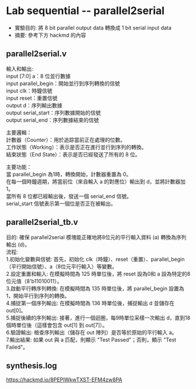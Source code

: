 # Lab sequential -- parallel2serial
* 實驗目的: 將 8 bit parallel output data 轉換成 1 bit serial input data
* 摘要: 參考下方 hackmd 的內容

## parallel2serial.v
輸入和輸出:  
input [7:0] a：8 位並行數據  
input parallel_begin：開始並行到序列轉換的信號  
input clk：時鐘信號  
input reset：重置信號  
output d：序列輸出數據  
output serial_start：序列數據開始的信號  
output serial_end：序列數據結束的信號

主要邏輯：  
計數器（Counter）：用於追踪當前正在處理的位數。  
工作狀態（Working）：表示是否正在進行並行到序列的轉換。  
結束狀態（End State）：表示是否已經發送了所有的 8 位。

主要功能：  
當 parallel_begin 為1時，轉換開始，計數器重置為 0。  
在每一個時鐘週期，將當前位（來自輸入 a 的對應位）輸出到 d，並將計數器加 1。  
當所有 8 位都已經輸出後，發送一個 serial_end 信號。  
serial_start 信號表示第一個位是否正在被輸出。

## parallel2serial_tb.v
目的: 確保 parallel2serial 模塊能正確地將8位元的平行輸入資料 (a) 轉換為序列輸出 (d)。  
流程:  
1.初始化變數與信號: 首先，初始化 clk（時鐘）、reset（重置）、parallel_begin（平行開始信號）、a（8位元平行輸入）等變數。  
2.設定重置和輸入: 在模擬時間為 125 時單位後，將 reset 設為0和 a 設為特定的8位元值（8'b11010011）。  
3.啟動平行轉序列轉換: 在模擬時間為 135 時單位後，將 parallel_begin 設置為1，開始平行到序列的轉換。  
4.捕捉第一個序列輸出: 在模擬時間為 136 時單位後，捕捉輸出 d 並儲存在 out[0]。  
5.捕捉後續的序列輸出: 接著，進行一個迴圈，每9時單位采樣一次輸出 d，直到18個時單位後（這樣會包含 out[1] 到 out[7]）。  
6.驗證輸出: 檢查序列輸出（儲存在 out 陣列）是否等於原始的平行輸入 a。  
7.輸出結果: 如果 out 與 a 匹配，則顯示 "Test Passed"；否則，顯示 "Test Failed"。

## synthesis.log
https://hackmd.io/8PEPlWkwTXST-EFM4zw8PA

